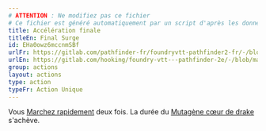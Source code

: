 ```yaml
---
# ATTENTION : Ne modifiez pas ce fichier
# Ce fichier est généré automatiquement par un script d'après les données du module Foundry VTT officiel et de sa traduction
title: Accélération finale
titleEn: Final Surge
id: EHa0owz6mccnmSBf
urlFr: https://gitlab.com/pathfinder-fr/foundryvtt-pathfinder2-fr/-/blob/master/data/actions/EHa0owz6mccnmSBf.htm
urlEn: https://gitlab.com/hooking/foundry-vtt---pathfinder-2e/-/blob/master/packs/data/actions.db/final-surge.json
group: actions
layout: actions
type: action
typeFr: Action Unique
---
```

Vous [Marchez rapidement](marcher-rapidement.md) deux fois. La durée du [Mutagène cœur de drake](../equipment/mutagène-de-cœur-de-drake-inférieur.md) s'achève.
